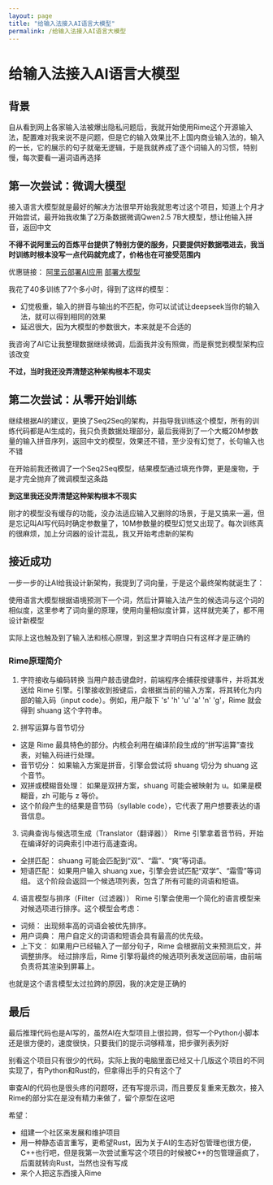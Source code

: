 ```yaml
---
layout: page
title: "给输入法接入AI语言大模型"
permalink: /给输入法接入AI语言大模型
---
```


# 给输入法接入AI语言大模型

## 背景

自从看到网上各家输入法被爆出隐私问题后，我就开始使用Rime这个开源输入法，配置难对我来说不是问题，但是它的输入效果比不上国内商业输入法的，输入的一长，它的展示的句子就毫无逻辑，于是我就养成了逐个词输入的习惯，特别慢，每次要看一遍词语再选择

## 第一次尝试：微调大模型

接入语言大模型就是最好的解决方法很早开始我就思考过这个项目，知道上个月才开始尝试，最开始我收集了2万条数据微调Qwen2.5 7B大模型，想让他输入拼音，返回中文

**不得不说阿里云的百炼平台提供了特别方便的服务，只要提供好数据喂进去，我当时训练时根本没写一点代码就完成了，价格也在可接受范围内**

优惠链接：
[阿里云部署AI应用](https://dashi.aliyun.com/activity/aigc?userCode=a7qtiysh)
[部署大模型](https://www.aliyun.com/daily-act/ecs/ecs25srdeepseek?userCode=a7qtiysh)

我花了40多训练了7个多小时，得到了这样的模型：

* 幻觉极重，输入的拼音与输出的不匹配，你可以试试让deepseek当你的输入法，就可以得到相同的效果
* 延迟很大，因为大模型的参数很大，本来就是不合适的

我咨询了AI它让我整理数据继续微调，后面我并没有照做，而是察觉到模型架构应该改变

**不过，当时我还没弄清楚这种架构根本不现实**

## 第二次尝试：从零开始训练

继续根据AI的建议，更换了Seq2Seq的架构，并指导我训练这个模型，所有的训练代码都是AI生成的，我只负责数据处理部分，最后我得到了一个大概20M参数量的输入拼音序列，返回中文的模型，效果还不错，至少没有幻觉了，长句输入也不错

在开始前我还微调了一个Seq2Seq模型，结果模型通过填充<pad>作弊，更是废物，于是才完全抛弃了微调模型这条路

**到这里我还没弄清楚这种架构根本不现实**

刚才的模型没有缓存的功能，没办法适应输入又删除的场景，于是又搞来一遍，但是忘记叫AI写代码时确定参数量了，10M参数量的模型幻觉又出现了。每次训练真的很麻烦，加上分词器的设计混乱，我又开始考虑新的架构

## 接近成功

一步一步的让AI给我设计新架构，我提到了词向量，于是这个最终架构就诞生了：

使用语言大模型根据语境预测下一个词，然后计算输入法产生的候选词与这个词的相似度，这里参考了词向量的原理，使用向量相似度计算，这样就完美了，都不用设计新模型

实际上这也触及到了输入法和核心原理，到这里才弄明白只有这样才是正确的

### Rime原理简介

1. 字符接收与编码转换
当用户敲击键盘时，前端程序会捕获按键事件，并将其发送给 Rime 引擎。引擎接收到按键后，会根据当前的输入方案，将其转化为内部的输入码（input code）。例如，用户敲下 's' 'h' 'u' 'a' 'n' 'g'，Rime 就会得到 shuang 这个字符串。

2. 拼写运算与音节切分
* 这是 Rime 最具特色的部分。内核会利用在编译阶段生成的“拼写运算”查找表，对输入码进行处理。
* 音节切分： 如果输入方案是拼音，引擎会尝试将 shuang 切分为 shuang 这个音节。
* 双拼或模糊音处理： 如果是双拼方案，shuang 可能会被映射为 u。如果是模糊音，zh 可能与 z 等价。
* 这个阶段产生的结果是音节码（syllable code），它代表了用户想要表达的语音信息。

3. 词典查询与候选项生成（Translator（翻译器））
Rime 引擎拿着音节码，开始在编译好的词典索引中进行高速查询。
* 全拼匹配： shuang 可能会匹配到“双”、“霜”、“爽”等词语。
* 短语匹配： 如果用户输入 shuang xue，引擎会尝试匹配“双学”、“霜雪”等词组。
这个阶段会返回一个候选项列表，包含了所有可能的词语和短语。

4. 语言模型与排序（Filter（过滤器））
Rime 引擎会使用一个简化的语言模型来对候选项进行排序。这个模型会考虑：
* 词频： 出现频率高的词语会被优先排序。
* 用户词典： 用户自定义的词语和短语会具有最高的优先级。
* 上下文： 如果用户已经输入了一部分句子，Rime 会根据前文来预测后文，并调整排序。
经过排序后，Rime 引擎将最终的候选项列表发送回前端，由前端负责将其渲染到屏幕上。

也就是这个语言模型太过拉跨的原因，我的决定是正确的

## 最后

最后推理代码也是AI写的，虽然AI在大型项目上很拉跨，但写一个Python小脚本还是很方便的，速度很快，只要我们的提示词够精准，把步骤列表列好

别看这个项目只有很少的代码，实际上我的电脑里面已经又十几版这个项目的不同实现了，有Python和Rust的，但拿得出手的只有这个了

审查AI的代码也是很头疼的问题呀，还有写提示词，而且要反复重来无数次，接入Rime的部分实在是没有精力来做了，留个原型在这吧

希望：
* 组建一个社区来发展和维护项目
* 用一种静态语言重写，更希望Rust，因为关于AI的生态好包管理也很方便，C++也行吧，但是我第一次尝试重写这个项目的时候被C++的包管理逼疯了，后面就转向Rust，当然也没有写成
* 来个人把这东西接入Rime
